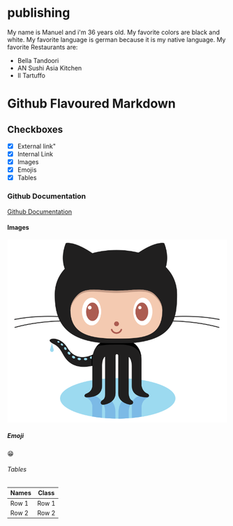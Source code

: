 # publishing
My name is Manuel and i'm 36 years old.
My favorite colors are black and white.
My favorite language is german because it is my native language.
My favorite Restaurants are:
- Bella Tandoori
- AN Sushi Asia Kitchen
- Il Tartuffo
# Github Flavoured Markdown
## Checkboxes
- [x] External link"
- [x] Internal Link
- [x] Images
- [x] Emojis
- [x] Tables

### Github Documentation
[Github Documentation](https://help.github.com/en)

#### Images
![Logo](https://github.com/doerrenbaecher/authoring/blob/main/images/logo.png)

##### Emoji
😁

###### Tables
| Names | Class |
| ----- | ----- |
| Row 1 | Row 1 |
| Row 2 | Row 2 |
